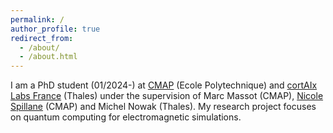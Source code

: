 ```yaml
---
permalink: /
author_profile: true
redirect_from: 
  - /about/
  - /about.html
---
```


I am a PhD student (01/2024-) at [CMAP](https://cmap.ip-paris.fr/) (Ecole Polytechnique) and [cortAIx Labs France](https://www.thalesgroup.com/fr) (Thales) under the supervision of Marc Massot (CMAP), [Nicole Spillane](http://www.cmap.polytechnique.fr/~spillane/?page=teaching) (CMAP) and Michel Nowak (Thales). My research project focuses on quantum computing for electromagnetic simulations.


